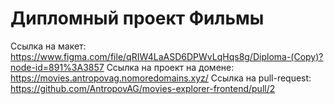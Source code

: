 # Дипломный проект Фильмы

Ссылка на макет: https://www.figma.com/file/qRIW4LaASD6DPWvLqHqs8g/Diploma-(Copy)?node-id=891%3A3857
Ссылка на проект на домене: https://movies.antropovag.nomoredomains.xyz/
Ссылка на pull-request: https://github.com/AntropovAG/movies-explorer-frontend/pull/2
